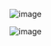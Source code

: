 ![image](https://github.com/AR-public/Band-Name-Generator--Express--EJS-/assets/69927063/e5235031-8bc3-40f1-b3d0-758ebe2aba4c)

![image](https://github.com/AR-public/Band-Name-Generator--Express--EJS-/assets/69927063/49ebca4d-3b10-4c51-97b2-2dc5f0e8f1e1)
